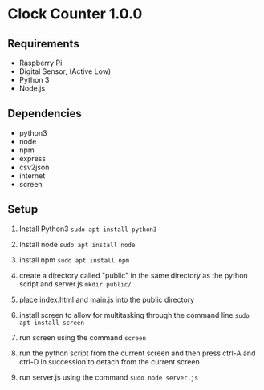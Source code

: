 # Clock Counter 1.0.0

## Requirements
- Raspberry Pi
- Digital Sensor, (Active Low)
- Python 3
- Node.js

## Dependencies
- python3
- node
- npm
- express
- csv2json
- internet
- screen

## Setup
1. Install Python3 `sudo apt install python3`

2. Install node `sudo apt install node`

3. install npm `sudo apt install npm`

4. create a directory called "public" in the same directory as the python script and server.js `mkdir public/`

5. place index.html and main.js into the public directory

6. install screen to allow for multitasking through the command line 
`sudo apt install screen`

7. run screen using the command `screen`

8. run the python script from the current screen and then press ctrl-A and ctrl-D in succession to detach from the current screen

9. run server.js using the command `sudo node server.js`




